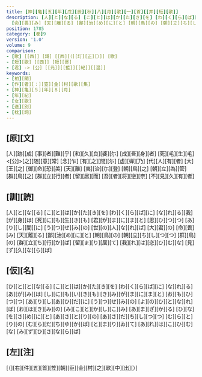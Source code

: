 ```yaml
---
title: [神][龜][五][年][戊][辰][秋][八][月][歌][一][首][[并][短][歌]]
description: [人][と][な][る] [こ][と][は][か][た][き][を] [わ][く][ら][ば][に] [な][れ][る][我][が][身][は] [死][に][も][生][き][も] [君][が][ま][に][ま][と] [思][ひ][つ][つ] [あ][り][し][間][に] [う][つ][せ][み][の] [世][の][人][な][れ][ば] [大][君][の]
  [命][畏][み] [天][離][る] [鄙][治][め][に][と] [朝][鳥][の] [朝][立][ち][し][つ][つ] [群][鳥][の] [群][立][ち][行][か][ば] [留][ま][り][居][て] [我][れ][は][恋][ひ][む][な] [見][ず][久][な][ら][ば]
position: 1785
category: [巻]9
version: '1.0'
volume: 9
comparison:
- [歌] [[西]] [謌] [[西][（][訂][正][）]] [歌]
- [短][歌] [[西]] [短][哥]
- [君] -> [公] [[元]][[藍]][[紀]][[温]]
keywords:
- [相][聞]
- [作][者][：][笠][金][村][歌][集]
- [神][亀][５][年][８][月]
- [年][紀]
- [女][歌]
- [送][別]
- [枕][詞]
---
```


## [原][文]

[人][跡][成] [事][者][難][乎] [和][久][良][婆][尓] [成][吾][身][者] [死][毛][生][毛] <[公]>[之][随][意][常] [念][乍] [有][之][間][尓] [虚][蝉][乃] [代][人][有][者] [大][王][之] [御][命][恐][美] [天][離] [夷][治][尓][登] [朝][鳥][之] [朝][立][為][管] [群][鳥][之] [群][立][行][者] [留][居][而] [吾][者][将][戀][奈] [不][見][久][有][者]

## [訓][読]

[人][と][な][る] [こ][と][は][か][た][き][を] [わ][く][ら][ば][に] [な][れ][る][我][が][身][は] [死][に][も][生][き][も] [君][が][ま][に][ま][と] [思][ひ][つ][つ] [あ][り][し][間][に] [う][つ][せ][み][の] [世][の][人][な][れ][ば] [大][君][の] [命][畏][み] [天][離][る] [鄙][治][め][に][と] [朝][鳥][の] [朝][立][ち][し][つ][つ] [群][鳥][の] [群][立][ち][行][か][ば] [留][ま][り][居][て] [我][れ][は][恋][ひ][む][な] [見][ず][久][な][ら][ば]

## [仮][名]

[ひ][と][と][な][る] [こ][と][は][か][た][き][を] [わ][く][ら][ば][に] [な][れ][る][あ][が][み][は] [し][に][も][い][き][も] [き][み][が][ま][に][ま][と] [お][も][ひ][つ][つ] [あ][り][し][あ][ひ][だ][に] [う][つ][せ][み][の] [よ][の][ひ][と][な][れ][ば] [お][ほ][き][み][の] [み][こ][と][か][し][こ][み] [あ][ま][ざ][か][る] [ひ][な][を][さ][め][に][と] [あ][さ][と][り][の] [あ][さ][だ][ち][し][つ][つ] [む][ら][と][り][の] [む][ら][だ][ち][ゆ][か][ば] [と][ま][り][ゐ][て] [あ][れ][は][こ][ひ][む][な] [み][ず][ひ][さ][な][ら][ば]

## [左][注]

[（][右][件][五][首][笠][朝][臣][金][村][之][歌][中][出][）]
